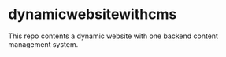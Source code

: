 # dynamicwebsitewithcms
This repo contents a dynamic website with one backend content management system.

